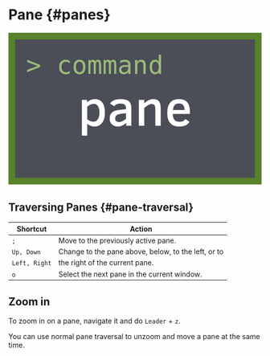 # Pane {#panes}

![Pane](images/info/pane.png)

## Traversing Panes {#pane-traversal}

| Shortcut         | Action                                             |
|------------------|----------------------------------------------------|
|`;`               | Move to the previously active pane.                |
|`Up, Down`        | Change to the pane above, below, to the left, or to|
|`Left, Right`     | the right of the current pane.                     |
|`o`               | Select the next pane in the current window.        |

## Zoom in

To zoom in on a pane, navigate it and do `Leader` + `z`.

You can use normal pane traversal to unzoom and move a pane at the same time.
